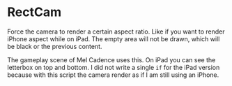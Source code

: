 # RectCam

Force the camera to render a certain aspect ratio. Like if you want to render iPhone aspect while on iPad. The empty area will not be drawn, which will be black or the previous content.

The gameplay scene of Mel Cadence uses this. On iPad you can see the letterbox on top and bottom. I did not write a single `if` for the iPad version because with this script the camera render as if I am still using an iPhone.